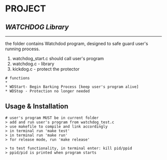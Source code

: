 # PROJECT 
## *WATCHDOG Library*

 ***
the folder contains Watchdod program, designed to safe guard user's running process.
1. watchdog_start.c should call user's program
2. watchdog.c - library
3. kickdog.c - protect the protector 

 ```
# functions
*  
* WDStart- Begin Barking Process [keep user's program alive]
* WDStop - Protection no longer needed

 ```
## Usage & Installation 

```
# user's program MUST be in current folder
> add and run user's program from watchdog_test.c
> use makefile to compile and link accordingly
> in terminal run 'make test' 
> in terminal run 'make run'
> for release mode, run 'make release'

> to test functionality, in terminal enter: kill pid/ppid
> ppid/pid is printed when program starts

``` 
